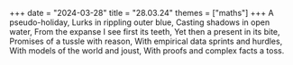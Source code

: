 +++
date = "2024-03-28"
title = "28.03.24"
themes = ["maths"]
+++
A pseudo-holiday,
Lurks in rippling outer blue,
Casting shadows in open water,
From the expanse I see first its teeth,
Yet then a present in its bite,
Promises of a tussle with reason,
With empirical data sprints and hurdles,
With models of the world and joust,
With proofs and complex facts a toss.
